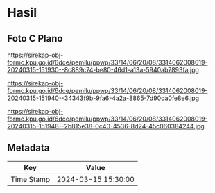 # Hasil

## Foto C Plano

https://sirekap-obj-formc.kpu.go.id/6dce/pemilu/ppwp/33/14/06/20/08/3314062008019-20240315-151930--8c889c74-be80-46d1-a13a-5940ab7893fa.jpg

https://sirekap-obj-formc.kpu.go.id/6dce/pemilu/ppwp/33/14/06/20/08/3314062008019-20240315-151940--34343f9b-9fa6-4a2a-8865-7d90da0fe8e6.jpg

https://sirekap-obj-formc.kpu.go.id/6dce/pemilu/ppwp/33/14/06/20/08/3314062008019-20240315-151948--2b815e38-0c40-4536-8d24-45c060384244.jpg


## Metadata

| Key        | Value               |
| ---------- | ------------------- |
| Time Stamp | 2024-03-15 15:30:00 |




